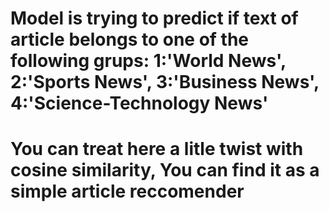 # Model is trying to predict if text of article belongs to one of the following grups: 1:'World News', 2:'Sports News', 3:'Business News', 4:'Science-Technology News'
# You can treat here a litle twist with cosine similarity, You can find it as a simple article reccomender

